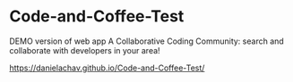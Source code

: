 # Code-and-Coffee-Test
DEMO version of web app 
A Collaborative Coding Community: search and collaborate with developers in your area!

https://danielachav.github.io/Code-and-Coffee-Test/
